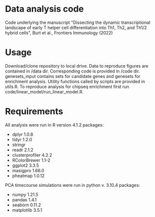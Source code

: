 # Data analysis code
Code underlying the manuscript "Dissecting the dynamic transcriptional landscape of early T helper cell differentiation into Th1, Th2, and Th1/2 hybrid cells", Burt et al., Frontiers Immunology (2022)

# Usage
Download/clone repository to local drive. Data to reproduce figures are contained in /data dir. Corresponding code is provided in /code dir. genesets_input contains sets for candidate genes and genesets for enrichment analysis. Utility functions called by scripts are provided in utils.R. To reproduce analysis for chipseq enrichment first run code/linear_model/run_linear_model.R.

# Requirements
All analysis were run in R version 4.1.2
packages:
- dplyr 1.0.8
- tidyr 1.2.0
- stringr
- readr 2.1.2
- clusterprofiler 4.2.2
- RColorBrewer 1.1-2
- ggplot2 3.3.5
- masigpro 1.66.0
- pheatmap 1.0.12

PCA timecourse simulations were run in python v. 3.10.4
packages:
- numpy 1.21.5
- pandas 1.4.1
- seaborn 0.11.2
- matplotlib 3.5.1
